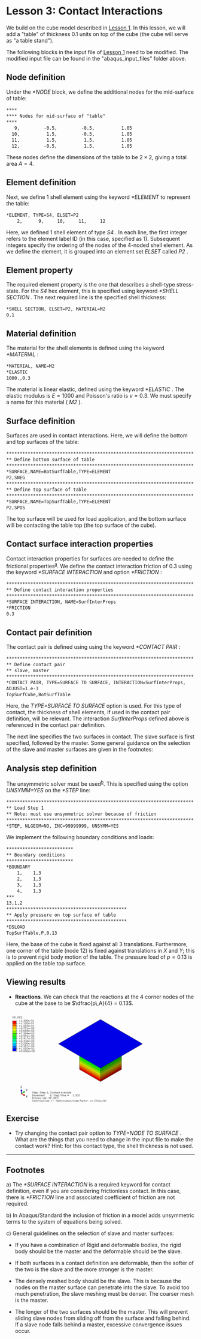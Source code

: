 # Lesson 3: Contact Interactions

We build on the cube model described in [Lesson 1](./../01_Lesson). In this lesson, we will add a "table" of thickness 0.1 units on top of the cube (the cube will serve as "a table stand"). 

The following blocks in the input file of [Lesson 1](./../01_Lesson) need to be modified. The modified input file can be found in the "abaqus_input_files" folder above.

## Node definition

Under the <em> *NODE </em> block, we define the additional nodes for the mid-surface of table:

	****
	**** Nodes for mid-surface of "table"
	****
       9,         -0.5,         -0.5,          1.05
      10,          1.5,         -0.5,          1.05
      11,          1.5,          1.5,          1.05
      12,         -0.5,          1.5,          1.05

These nodes define the dimensions of the table to be $2 \times 2$, giving a total area $A = 4$.
	  
## Element definition
		  
Next, we define 1 shell element using the keyword <em> *ELEMENT </em> to represent the table:

	*ELEMENT, TYPE=S4, ELSET=P2
		2,      9,     10,     11,     12	  
		  
Here, we defined 1 shell element of type <em> S4 </em>. In each line, the first integer refers to the element label ID (in this case, specified as 1). Subsequent integers specify the ordering of the nodes of the 4-noded shell element. As we define the element, it is grouped into an element set <em> ELSET </em> called <em> P2 </em>.

## Element property

The required element property is the one that describes a shell-type stress-state. For the <em> S4 </em> hex element, this is specified using keyword <em> *SHELL SECTION </em>. The next required line is the specified shell thickness:

	*SHELL SECTION, ELSET=P2, MATERIAL=M2
	0.1	

## Material definition

The material for the shell elements is defined using the keyword <em> *MATERIAL </em>:

	*MATERIAL, NAME=M2
	*ELASTIC
	1000.,0.3

The material is linear elastic, defined using the keyword <em> *ELASTIC </em>. The elastic modulus is $E = 1000$ and Poisson's ratio is $\nu = 0.3$. We must specify a name for this material (<em> M2 </em>).

## Surface definition

Surfaces are used in contact interactions. Here, we will define the bottom and top surfaces of the table:

	**********************************************************************
	** Define bottom surface of table
	**********************************************************************
	*SURFACE,NAME=BotSurfTable,TYPE=ELEMENT
	P2,SNEG
	**********************************************************************
	** Define top surface of table
	**********************************************************************
	*SURFACE,NAME=TopSurfTable,TYPE=ELEMENT
	P2,SPOS	
	
The top surface will be used for load application, and the bottom surface will be contacting the table top (the top surface of the cube).	

## Contact surface interaction properties

Contact interaction properties for surfaces are needed to define the frictional properties<sup>[a](#myfootnote1)</sup>. We define the contact interaction friction of 0.3 using the keyword <em> *SURFACE INTERACTION </em> and option <em> *FRICTION </em>:

	**********************************************************************
	** Define contact interaction properties
	**********************************************************************
	*SURFACE INTERACTION, NAME=SurfInterProps
	*FRICTION
	0.3
	
## Contact pair definition

The contact pair is defined using using the keyword <em> *CONTACT PAIR </em>:
 
	**********************************************************************
	** Define contact pair
	** slave, master
	**********************************************************************
	*CONTACT PAIR, TYPE=SURFACE TO SURFACE, INTERACTION=SurfInterProps, ADJUST=1.e-3
	TopSurfCube,BotSurfTable
 
Here, the <em> TYPE=SURFACE TO SURFACE </em> option is used. For this type of contact, the thickness of shell elements, if used in the contact pair definition, will be relevant. The interaction <em> SurfInterProps </em> defined above is referenced in the contact pair definition. 

The next line specifies the two surfaces in contact. The slave surface is first specified, followed by the master. Some general guidance on the selection of the slave and master surfaces are given in the footnotes:

## Analysis step definition

The unsymmetric solver must be used<sup>[b](#myfootnote1)</sup>. This is specified using the option <em> UNSYMM=YES </em> on the <em> *STEP </em> line:

	**********************************************************************
	** Load Step 1
	** Note: must use unsymmetric solver because of friction
	**********************************************************************
	*STEP, NLGEOM=NO, INC=99999999, UNSYMM=YES
	
We implement the following boundary conditions and loads:

	*************************
	** Boundary conditions
	*************************
	*BOUNDARY
		1,    1,3
		2,    1,3
		3,    1,3
		4,    1,3
	***
	13,1,2
	*********************************************
	** Apply pressure on top surface of table
	*********************************************
	*DSLOAD
	TopSurfTable,P,0.13	

Here, the base of the cube is fixed against all 3 translations. Furthermore, one corner of the table (node $12$) is fixed against translations in $X$ and $Y$; this is to prevent rigid body motion of the table. The pressure load of $p = 0.13$ is applied on the table top surface.

## Viewing results	

* **Reactions**. We can check that the reactions at the 4 corner nodes of the cube at the base to be $\dfrac{p\,A}{4} = 0.13$.

![](./abaqus_input_files/ContactInteractions_Step1_Frame7_RF3.png)
	
## Exercise 

[comment]: <> (What happens when you swap the master and contact surfaces? Do you get convergence? If not, why? Hint: see general guidelines on the selection of slave and master surfaces in the footnotes below.)

* Try changing the contact pair option to <em> TYPE=NODE TO SURFACE </em>. What are the things that you need to change in the input file to make the contact work? Hint: for this contact type, the shell thickness is not used.

---
## Footnotes

<a name="myfootnote1">a</a>) The <em> *SURFACE INTERACTION </em> is a required keyword for contact definition, even if you are considering frictionless contact. In this case, there is <em> *FRICTION </em> line and associated coefficient of friction are not required.

<a name="myfootnote1">b</a>) In Abaqus/Standard the inclusion of friction in a model adds unsymmetric terms to the system of equations being solved. 
 
<a name="myfootnote1">c</a>) General guidelines on the selection of slave and master surfaces:

* If you have a combination of Rigid and deformable bodies, the rigid body should be the master and the deformable should be the slave.

* If both surfaces in a contact definition are deformable, then the softer of the two is the slave and the more stronger is the master.

* The densely meshed body should be the slave. This is because the nodes on the master surface can penetrate into the slave. To avoid too much penetration, the slave meshing must be denser. The coarser mesh is the master.

* The longer of the two surfaces should be the master. This will prevent sliding slave nodes from sliding off from the surface and falling behind. If a slave node falls behind a master, excessive convergence issues occur.

